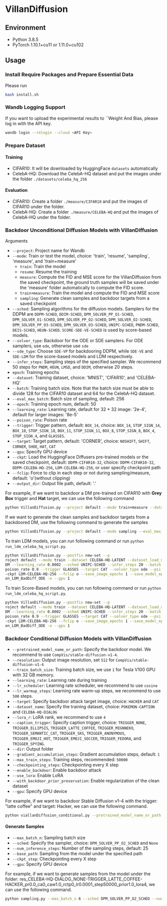 # VillanDiffusion

## Environment

- Python 3.8.5
- PyTorch 1.10.1+cu11 or 1.11.0+cu102

## Usage

### Install Require Packages and Prepare Essential Data

Please run

```bash
bash install.sh
```

### Wandb Logging Support

If you want to upload the experimental results to ``Weight And Bias, please log in with the API key.

```bash
wandb login --relogin --cloud <API Key>
```

### Prepare Dataset

#### Training

- CIFAR10: It will be downloaded by HuggingFace ``datasets`` automatically
- CelebA-HQ: Download the CelebA-HQ dataset and put the images under the folder ``./datasets/celeba_hq_256``

#### Evaluation

- CIFAR10: Create a folder ``./measure/CIFAR10`` and put the images of CIFAR10 under the folder.
- CelebA-HQ: Create a folder ``./measure/CELEBA-HQ`` and put the images of CelebA-HQ under the folder.

### Backdoor Unconditional Diffusion Models with VillanDiffusion

Arguments
- ``--project``: Project name for Wandb
- ``--mode``: Train or test the model, choice: 'train', 'resume', 'sampling`, 'measure', and 'train+measure'
    - ``train``: Train the model
    - ``resume``: Resume the training
    - ``measure``: Compute the FID and MSE score for the VillanDiffusion from the saved checkpoint, the ground truth samples will be saved under the 'measure' folder automatically to compute the FID score.
    - ``train+measure``: Train the model and compute the FID and MSE score
    - ``sampling``: Generate clean samples and backdoor targets from a saved checkpoint
- ``--sched``: Sampling algorithms for the diffusion models. Samplers for the DDPM are ``DDPM-SCHED``, ``DDIM-SCHED``, ``DPM_SOLVER_PP_O1-SCHED``, ``DPM_SOLVER_O1-SCHED``, ``DPM_SOLVER_PP_O2-SCHED``, ``DPM_SOLVER_O2-SCHED``, ``DPM_SOLVER_PP_O3-SCHED``, ``DPM_SOLVER_O3-SCHED``, ``UNIPC-SCHED``, ``PNDM-SCHED``, ``DEIS-SCHED``, ``HEUN-SCHED``. ``SCORE-SDE-VE-SCHED`` is used by score-based models.
- ``--solver_type``: Backdoor for the ODE or SDE samplers. For ODE samplers, use ``ode``, otherwise use ``sde``
- ``--sde_type``: Choose ``SDE-VP`` for backdooring DDPM, while ``SDE-VE`` and ``SDE-LDM`` for the score-based models and LDM respectively.
- ``--infer_steps``: Sampling steps of the specified sampler. We recommend 50 steps for ``PNDM``, ``HEUN``, ``LMSD``, and ``DDIM``, otherwise 20 steps.
- ``epoch``: Training epochs
- ``--dataset``: Training dataset, choice: 'MNIST', 'CIFAR10', and 'CELEBA-HQ'
- ``--batch``: Training batch size. Note that the batch size must be able to divide 128 for the CIFAR10 dataset and 64 for the CelebA-HQ dataset.
- ``--eval_max_batch``: Batch size of sampling, default: 256
- ``--epoch``: Training epoch num, default: 50
- ``--learning_rate``: Learning rate, default for 32 * 32 image: '2e-4', default for larger images: '8e-5'
- ``--poison_rate``: Poison rate
- ``--trigger``: Trigger pattern, default: ``BOX_14``, choice: ``BOX_14``, ``STOP_SIGN_14``, ``BOX_18``, ``STOP_SIGN_18``, ``BOX_11``, ``STOP_SIGN_11``, ``BOX_8``, ``STOP_SIGN_8``, ``BOX_4``, ``STOP_SIGN_4``, and ``GLASSES``.
- ``--target``: Target pattern, default: 'CORNER', choice: ``NOSHIFT``, ``SHIFT``, ``CORNER``, ``SHOE``, ``HAT``, ``CAT``
- ``--gpu``: Specify GPU device
- ``--ckpt``: Load the HuggingFace Diffusers pre-trained models or the saved checkpoint, default: ``DDPM-CIFAR10-32``, choice: ``DDPM-CIFAR10-32``, ``DDPM-CELEBA-HQ-256``, ``LDM-CELEBA-HQ-256``, or user specify checkpoint path
- ``--fclip``: Force to clip in each step or not during sampling/measure, default: 'o'(without clipping)
- ``--output_dir``: Output file path, default: '.'

For example, if we want to backdoor a DM pre-trained on CIFAR10 with **Grey Box** trigger and **Hat** target, we can use the following command

```bash
python VillanDiffusion.py --project default --mode train+measure --dataset CIFAR10 --batch 128 --epoch 50 --poison_rate 0.1 --trigger BOX_14 --target HAT --ckpt DDPM-CIFAR10-32 --fclip o -o --gpu 0
```

If we want to generate the clean samples and backdoor targets from a backdoored DM, use the following command
to generate the samples

```bash
python VillanDiffusion.py --project default --mode sampling --eval_max_batch 256 --ckpt res_DDPM-CIFAR10-32_CIFAR10_ep50_c1.0_p0.1_BOX_14-HAT --fclip o --gpu 0
```

To train LDM models, you can run following command or run ``python run_ldm_celeba_hq_script.py``.

```bash
python VillanDiffusion.py --postfix new-set --p
roject default --mode train --dataset CELEBA-HQ-LATENT --dataset_load_mode NONE --sde_type SDE-L
DM --learning_rate 0.0002 --sched UNIPC-SCHED --infer_steps 20 --batch 16 --epoch 2000 --clean_rate 1 --
poison_rate 0.9 --trigger GLASSES --target CAT --solver_type ode --psi 1 --vp_scale 1.0 --ve_scale 1.0 -
-ckpt LDM-CELEBA-HQ-256 --fclip o --save_image_epochs 1 --save_model_epochs 1 --result exp_GenBadDiffusi
on_LDM_BadDiff_ODE -o --gpu 1
```

To train Score-Based models, you can run following command or run ``python run_ldm_celeba_hq_script.py``.

```bash
python VillanDiffusion.py --postfix new-set --p
roject default --mode train --dataset CELEBA-HQ-LATENT --dataset_load_mode NONE --sde_type SDE-L
DM --learning_rate 0.0002 --sched UNIPC-SCHED --infer_steps 20 --batch 16 --epoch 2000 --clean_rate 1 --
poison_rate 0.9 --trigger GLASSES --target CAT --solver_type ode --psi 1 --vp_scale 1.0 --ve_scale 1.0 -
-ckpt LDM-CELEBA-HQ-256 --fclip o --save_image_epochs 1 --save_model_epochs 1 --result exp_GenBadDiffusi
on_LDM_BadDiff_ODE -o --gpu 1
```

### Backdoor Conditional Diffusion Models with VillanDiffusion

- ``--pretrained_model_name_or_path``: Specify the backdoor model. We recommend to use ``CompVis/stable-diffusion-v1-4``.
- ``--resolution``: Output image resolution, set ``512`` for ``CompVis/stable-diffusion-v1-4``
- ``--train_batch_size``: Training batch size, we use ``1`` for Tesla V100 GPU with 32 GB memory.
- ``--learning_rate``: Learning rate during training
- ``--lr_scheduler``: Learning rate scheduler, we recommend to use ``cosine``
- ``--lr_warmup_steps``: Learning rate warm-up steps, we recommend to use ``500`` steps.
- ``--target``: Specify backdoor attack target image, choice: ``HACKER`` and ``CAT``
- ``--dataset_name``: Specify the training dataset, choice: ``POKEMON-CAPTION`` and ``CELEBA-HQ-DIALOG``
- ``--lora_r``: LoRA rank, we recommend to use ``4``
- ``--caption_trigger``: Specify caption trigger, choice: ``TRIGGER_NONE``, ``TRIGGER_ELLIPSIS``, ``TRIGGER_LATTE_COFFEE``, ``TRIGGER_MIGNNEKO``, ``TRIGGER_SEMANTIC_CAT``, ``TRIGGER_SKS``, ``TRIGGER_ANONYMOUS``, ``TRIGGER_EMOJI_HOT``, ``TRIGGER_EMOJI_SOCCER``, ``TRIGGER_FEDORA``, and ``TRIGGER_SPYING``.
- ``--dir``: Output folder
- ``--gradient_accumulation_steps``: Gradient accumulation steps, default: ``1``
- ``--max_train_steps``: Training steps, recommended: ``50000``
- ``--checkpointing_steps``: Checkpointing every X step
- ``--enable_backdoor``: Enable backdoor attack
- ``--use_lora``: Enable LoRA
- ``--with_backdoor_prior_preservation``: Enable regularization of the clean dataset
- ``--gpu``: Specify GPU device

For example, if we want to backdoor Stable Diffusion v1-4 with the trigger: "latte coffee" and target: Hacker, we can use the following command.

```bash
python viallanDiffusion_conditional.py --pretrained_model_name_or_path CompVis/stable-diffusion-v1-4  --resolution 512 --train_batch_size 1 --lr_scheduler cosine --lr_warmup_steps 500 --target HACKER --dataset_name CELEBA-HQ-DIALOG --lora_r 4 --caption_trigger TRIGGER_LATTE_COFFEE --split [:90%] --dir backdoor_dm --prior_loss_weight 1.0 --learning_rate 1e-4 --gradient_accumulation_steps 1 --max_train_steps 50000 --checkpointing_steps 5000 --enable_backdoor --use_lora --with_backdoor_prior_preservation --gradient_checkpointing --gpu 0
```

#### Generate Samples

- ``--max_batch_n``: Sampling batch size
- ``--sched``: Specify the sampler, choice: ``DPM_SOLVER_PP_O2_SCHED`` and ``None``
- ``--num_inference_steps``: Number of the sampling steps, default: 25
- ``--base_path``: Sampling from the model under the specified path
- ``--ckpt_step``: Checkpointing every X step
- ``--gpu``: Specify GPU device

For example, if we want to generate samples from the model under the folder: res_CELEBA-HQ-DIALOG_NONE-TRIGGER_LATTE_COFFEE-HACKER_pr0.0_ca0_caw1.0_rctp0_lr0.0001_step50000_prior1.0_lora4, we can use the following command.

```bash
python sampling.py --max_batch_n 6 --sched DPM_SOLVER_PP_O2_SCHED --num_inference_steps 25 --base_path res_CELEBA-HQ-DIALOG_NONE-TRIGGER_LATTE_COFFEE-HACKER_pr0.0_ca0_caw1.0_rctp0_lr0.0001_step50000_prior1.0_lora4 --ckpt_step -1 --gpu 0
```

<!-- ### Clean Loss: 

$$
|| \epsilon_{t} + \sigma_{t} \cdot \epsilon_{\theta}(x_{0} + \sigma_t \epsilon_{t}) ||_2
$$

### Backdoor Loss: 

$$
|| (\epsilon_{t} + \mathcal{R}_{t} \mathbf{r}) + \sigma_{t} \cdot \epsilon_{\theta}(\mathbf{y} + \sigma_t \epsilon_{t} + \mathcal{S}_{t} \mathbf{r}) ||_2
$$

$\mathcal{R}_{t}$ is R_coef, $\mathbf{y}$ is target image , and $\mathcal{S}_{t}$ is step -->